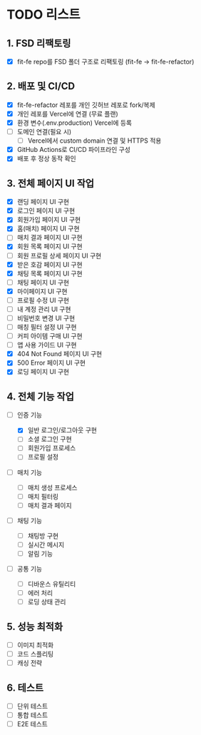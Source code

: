 # TODO 리스트

## 1. FSD 리팩토링

- [x] fit-fe repo를 FSD 폴더 구조로 리팩토링 (fit-fe → fit-fe-refactor)

## 2. 배포 및 CI/CD

- [x] fit-fe-refactor 레포를 개인 깃허브 레포로 fork/복제
- [x] 개인 레포를 Vercel에 연결 (무료 플랜)
- [x] 환경 변수(.env.production) Vercel에 등록
- [ ] 도메인 연결(필요 시)
  - [ ] Vercel에서 custom domain 연결 및 HTTPS 적용
- [x] GitHub Actions로 CI/CD 파이프라인 구성
- [x] 배포 후 정상 동작 확인

## 3. 전체 페이지 UI 작업

- [x] 랜딩 페이지 UI 구현
- [x] 로그인 페이지 UI 구현
- [x] 회원가입 페이지 UI 구현
- [x] 홈(매치) 페이지 UI 구현
- [ ] 매치 결과 페이지 UI 구현
- [x] 회원 목록 페이지 UI 구현
- [ ] 회원 프로필 상세 페이지 UI 구현
- [x] 받은 호감 페이지 UI 구현
- [x] 채팅 목록 페이지 UI 구현
- [ ] 채팅 페이지 UI 구현
- [x] 마이페이지 UI 구현
- [ ] 프로필 수정 UI 구현
- [ ] 내 계정 관리 UI 구현
- [ ] 비밀번호 변경 UI 구현
- [ ] 매칭 필터 설정 UI 구현
- [ ] 커피 아이템 구매 UI 구현
- [ ] 앱 사용 가이드 UI 구현
- [x] 404 Not Found 페이지 UI 구현
- [x] 500 Error 페이지 UI 구현
- [x] 로딩 페이지 UI 구현

## 4. 전체 기능 작업

- [ ] 인증 기능

  - [x] 일반 로그인/로그아웃 구현
  - [ ] 소셜 로그인 구현
  - [ ] 회원가입 프로세스
  - [ ] 프로필 설정

- [ ] 매치 기능

  - [ ] 매치 생성 프로세스
  - [ ] 매치 필터링
  - [ ] 매치 결과 페이지

- [ ] 채팅 기능

  - [ ] 채팅방 구현
  - [ ] 실시간 메시지
  - [ ] 알림 기능

- [ ] 공통 기능
  - [ ] 디바운스 유틸리티
  - [ ] 에러 처리
  - [ ] 로딩 상태 관리

## 5. 성능 최적화

- [ ] 이미지 최적화
- [ ] 코드 스플리팅
- [ ] 캐싱 전략

## 6. 테스트

- [ ] 단위 테스트
- [ ] 통합 테스트
- [ ] E2E 테스트
